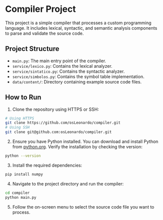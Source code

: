 # Compiler Project

This project is a simple compiler that processes a custom programming language. It includes lexical, syntactic, and semantic analysis components to parse and validate the source code.

## Project Structure

- `main.py`: The main entry point of the compiler.
- `service/lexico.py`: Contains the lexical analyzer.
- `service/sintatico.py`: Contains the syntactic analyzer.
- `service/simbolos.py`: Contains the symbol table implementation.
- `data/content/`: Directory containing example source code files.

## How to Run

1. Clone the repository using HTTPS or SSH:
  ```sh
  # Using HTTPS
  git clone https://github.com/osLeonardo/compiler.git
  # Using SSH
  git clone git@github.com:osLeonardo/compiler.git
  ```

2. Ensure you have Python installed. You can download and install Python from [python.org](https://www.python.org/). Verify the installation by checking the version:
  ```sh
  python --version
  ```

3. Install the required dependencies:
  ```sh
  pip install numpy
  ```

4. Navigate to the project directory and run the compiler:
  ```sh
  cd compiler
  python main.py
  ```

5. Follow the on-screen menu to select the source code file you want to process.
